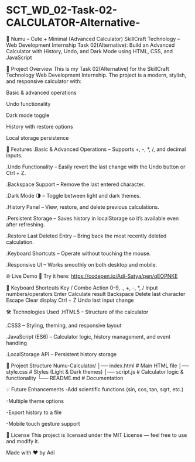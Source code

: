 # SCT_WD_02-Task-02-CALCULATOR-Alternative-

🧮 Numu – Cute + Minimal (Advanced Calculator)
SkillCraft Technology – Web Development Internship
Task 02(Alternative): Build an Advanced Calculator with History, Undo, and Dark Mode using HTML, CSS, and JavaScript

📌 Project Overview
This is my Task 02(Alternative) for the SkillCraft Technology Web Development Internship.
The project is a modern, stylish, and responsive calculator with:

Basic & advanced operations

Undo functionality

Dark mode toggle

History with restore options

Local storage persistence

🚀 Features
   .Basic & Advanced Operations – Supports +, -, *, /, and decimal inputs.

   .Undo Functionality – Easily revert the last change with the Undo button or Ctrl + Z.

   .Backspace Support – Remove the last entered character.

   .Dark Mode 🌗 – Toggle between light and dark themes.

  .History Panel – View, restore, and delete previous calculations.

  .Persistent Storage – Saves history in localStorage so it’s available even after refreshing.

  .Restore Last Deleted Entry – Bring back the most recently deleted calculation.

  .Keyboard Shortcuts – Operate without touching the mouse.

  .Responsive UI – Works smoothly on both desktop and mobile.

  🌐 Live Demo
  🎯 Try it here: https://codepen.io/Adi-Satya/pen/qEOPNKE


🎯 Keyboard Shortcuts
Key / Combo	              Action
0-9, ., +, -, *, /	      Input numbers/operators
Enter	                    Calculate result
Backspace	                Delete last character
Escape	                  Clear display
Ctrl + Z	                Undo last input change


🛠️ Technologies Used
  .HTML5 – Structure of the calculator

  .CSS3 – Styling, theming, and responsive layout

  .JavaScript (ES6) – Calculator logic, history management, and event handling

  .LocalStorage API – Persistent history storage


📂 Project Structure
Numu-Calculator/
│── index.html       # Main HTML file
│── style.css        # Styles (Light & Dark themes)
│── script.js        # Calculator logic & functionality
└── README.md        # Documentation

💡 Future Enhancements
   -Add scientific functions (sin, cos, tan, sqrt, etc.)

   -Multiple theme options

   -Export history to a file

   -Mobile touch gesture support

📜 License
This project is licensed under the MIT License — feel free to use and modify it.

Made with ❤️ by Adi





